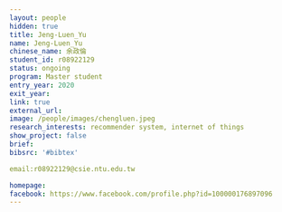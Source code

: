 ```yaml
---
layout: people
hidden: true
title: Jeng-Luen_Yu
name: Jeng-Luen_Yu
chinese_name: 余政倫
student_id: r08922129
status: ongoing
program: Master student
entry_year: 2020
exit_year:
link: true
external_url:
image: /people/images/chengluen.jpeg
research_interests: recommender system, internet of things
show_project: false
brief: 
bibsrc: '#bibtex'

email:r08922129@csie.ntu.edu.tw

homepage: 
facebook: https://www.facebook.com/profile.php?id=100000176897096
---
```

